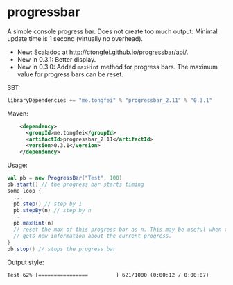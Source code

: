 # progressbar
A simple console progress bar.
Does not create too much output: Minimal update time is 1 second (virtually no overhead).

 - New: Scaladoc at http://ctongfei.github.io/progressbar/api/.
 - New in 0.3.1: Better display.
 - New in 0.3.0: Added `maxHint` method for progress bars. The maximum value for progress bars can be reset.

SBT:
```scala
libraryDependencies += "me.tongfei" % "progressbar_2.11" % "0.3.1"
```

Maven:
```xml
    <dependency>
      <groupId>me.tongfei</groupId>
      <artifactId>progressbar_2.11</artifactId>
      <version>0.3.1</version>
    </dependency>
```

Usage:

```scala
val pb = new ProgressBar("Test", 100)
pb.start() // the progress bar starts timing
some loop {
  ...
  pb.step() // step by 1
  pb.stepBy(n) // step by n
  ...
  pb.maxHint(n)
  // reset the max of this progress bar as n. This may be useful when the program
  // gets new information about the current progress.
}
pb.stop() // stops the progress bar
```

Output style:
```
Test 62% [================         ] 621/1000 (0:00:12 / 0:00:07)
```

